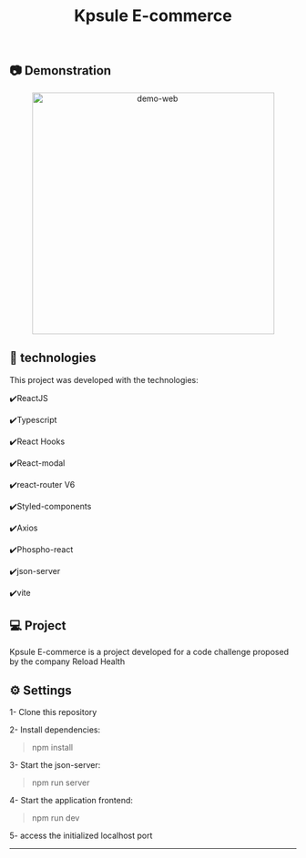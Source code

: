 <h1 align="center">
   Kpsule E-commerce
</h1>

<br>

## :camera: Demonstration



<div align="center" >
  <img src="src/assets/to-readme/reload-health-ecommerce-gif.gif" alt="demo-web" height="425">
</div>

## :rocket: technologies

This project was developed with the technologies:

✔️ReactJS

✔️Typescript

✔️React Hooks

✔️React-modal

✔️react-router V6

✔️Styled-components

✔️Axios

✔️Phospho-react

✔️json-server

✔️vite


## 💻 Project

Kpsule E-commerce is a project developed for a code challenge proposed by the company Reload Health

## ⚙ Settings

1- Clone this repository

2- Install dependencies:
> npm install

3- Start the json-server:
> npm run server

4- Start the application frontend:
> npm run dev

5- access the initialized localhost port

---

